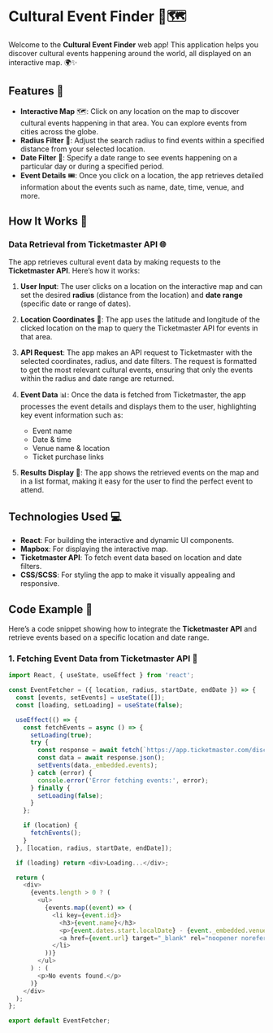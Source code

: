 # Cultural Event Finder 🎉🗺️

Welcome to the **Cultural Event Finder** web app! This application helps you discover cultural events happening around the world, all displayed on an interactive map. 🌍✨

## Features 🎯

- **Interactive Map** 🗺️: Click on any location on the map to discover cultural events happening in that area. You can explore events from cities across the globe.
- **Radius Filter** 📍: Adjust the search radius to find events within a specified distance from your selected location.
- **Date Filter** 📅: Specify a date range to see events happening on a particular day or during a specified period.
- **Event Details** 🎟️: Once you click on a location, the app retrieves detailed information about the events such as name, date, time, venue, and more.

## How It Works 🔧

### Data Retrieval from Ticketmaster API 🌐
The app retrieves cultural event data by making requests to the **Ticketmaster API**. Here’s how it works:

1. **User Input**: The user clicks on a location on the interactive map and can set the desired **radius** (distance from the location) and **date range** (specific date or range of dates).
   
2. **Location Coordinates** 📍: The app uses the latitude and longitude of the clicked location on the map to query the Ticketmaster API for events in that area. 

3. **API Request**: The app makes an API request to Ticketmaster with the selected coordinates, radius, and date filters. The request is formatted to get the most relevant cultural events, ensuring that only the events within the radius and date range are returned.

4. **Event Data** 📊: Once the data is fetched from Ticketmaster, the app processes the event details and displays them to the user, highlighting key event information such as:
   - Event name
   - Date & time
   - Venue name & location
   - Ticket purchase links

5. **Results Display** 🎉: The app shows the retrieved events on the map and in a list format, making it easy for the user to find the perfect event to attend.

## Technologies Used 💻

- **React**: For building the interactive and dynamic UI components.
- **Mapbox**: For displaying the interactive map.
- **Ticketmaster API**: To fetch event data based on location and date filters.
- **CSS/SCSS**: For styling the app to make it visually appealing and responsive.

## Code Example 📜

Here’s a code snippet showing how to integrate the **Ticketmaster API** and retrieve events based on a specific location and date range.

### 1. **Fetching Event Data from Ticketmaster API** 🚀

```javascript
import React, { useState, useEffect } from 'react';

const EventFetcher = ({ location, radius, startDate, endDate }) => {
  const [events, setEvents] = useState([]);
  const [loading, setLoading] = useState(false);

  useEffect(() => {
    const fetchEvents = async () => {
      setLoading(true);
      try {
        const response = await fetch(`https://app.ticketmaster.com/discovery/v2/events.json?latlong=${location.lat},${location.lng}&radius=${radius}&startDateTime=${startDate}&endDateTime=${endDate}&apikey=YOUR_TICKETMASTER_API_KEY`);
        const data = await response.json();
        setEvents(data._embedded.events);
      } catch (error) {
        console.error('Error fetching events:', error);
      } finally {
        setLoading(false);
      }
    };

    if (location) {
      fetchEvents();
    }
  }, [location, radius, startDate, endDate]);

  if (loading) return <div>Loading...</div>;

  return (
    <div>
      {events.length > 0 ? (
        <ul>
          {events.map((event) => (
            <li key={event.id}>
              <h3>{event.name}</h3>
              <p>{event.dates.start.localDate} - {event._embedded.venues[0].name}</p>
              <a href={event.url} target="_blank" rel="noopener noreferrer">View Event</a>
            </li>
          ))}
        </ul>
      ) : (
        <p>No events found.</p>
      )}
    </div>
  );
};

export default EventFetcher;
